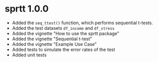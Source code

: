 # sprtt 1.0.0

* Added the `seq_ttest()` function, which performs sequential t-tests.
* Added the test datasets `df_income` and `df_stress`
* Added the vignette "How to use the sprtt package"
* Added the vignette "Sequential t-test"
* Added the vignette "Example Use Case"
* Added tests to simulate the error rates of the test
* Added unit tests
